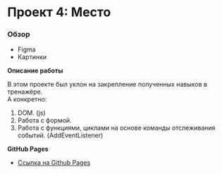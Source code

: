 # Проект 4: Место

### Обзор

* Figma
* Картинки

**Описание работы**

В этом проекте был уклон на закрепление полученных навыков в тренажёре.  
А конкретно:
1. DOM. (js)
2. Работа с формой.
3. Работа с функциями, циклами на основе команды отслеживания событий. (AddEventListener)

**GitHub Pages**

* [Ссылка на Github Pages](https://kozmidis.github.io/mesto/index.html)
